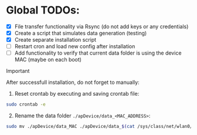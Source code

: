 # Global TODOs:
- [x] File transfer functionality via Rsync (do not add keys or any credentials)
- [x] Create a script that simulates data generation (testing)
- [x] Create separate installation script
- [ ] Restart cron and load new config after installation
- [ ] Add functionality to verify that current data folder is using the device MAC (maybe on each boot)

> [!IMPORTANT]
> After successfull installation, do not forget to manually:
> 1. Reset crontab by executing and saving crontab file:
> ```bash
> sudo crontab -e
> ```
> 2. Rename the data folder ```./apDevice/data_<MAC_ADDRESS>```:
> ```bash
> sudo mv ./apDevice/data_MAC ./apDevice/data_$(cat /sys/class/net/wlan0/address | tr ':' '-')
> ```
